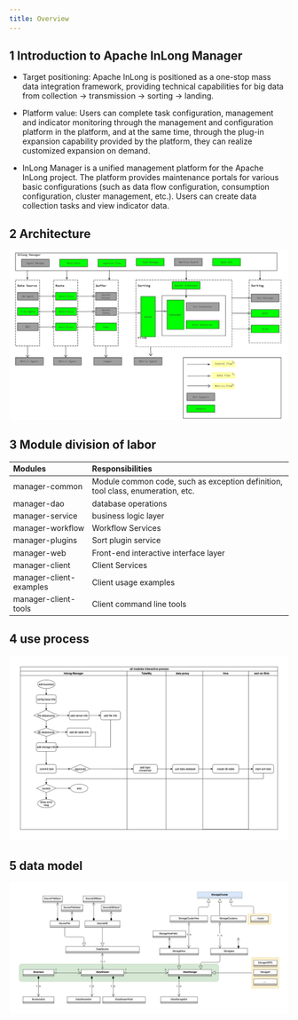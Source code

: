 ```yaml
---
title: Overview
---
```


## 1 Introduction to Apache InLong Manager

- Target positioning: Apache InLong is positioned as a one-stop mass data integration framework, providing technical capabilities for big data from collection -> transmission -> sorting -> landing.

- Platform value: Users can complete task configuration, management and indicator monitoring through the management and configuration platform in the platform, and at the same time, through the plug-in expansion capability provided by the platform, they can realize customized expansion on demand.

- InLong Manager is a unified management platform for the Apache InLong project. The platform provides maintenance portals for various basic configurations (such as data flow configuration, consumption configuration, cluster management, etc.). Users can create data collection tasks and view indicator data.

## 2 Architecture

![](img/inlong-manager.png)


## 3 Module division of labor

| Modules   | Responsibilities |
| :---------| :--------------- |
| manager-common | Module common code, such as exception definition, tool class, enumeration, etc. |
| manager-dao   | database operations |
| manager-service | business logic layer |
| manager-workflow | Workflow Services |
| manager-plugins | Sort plugin service |
| manager-web | Front-end interactive interface layer |
| manager-client | Client Services |
| manager-client-examples | Client usage examples |
| manager-client-tools | Client command line tools |

## 4 use process 
![](img/interactive.jpg)

## 5 data model
![](img/datamodel.jpg)

